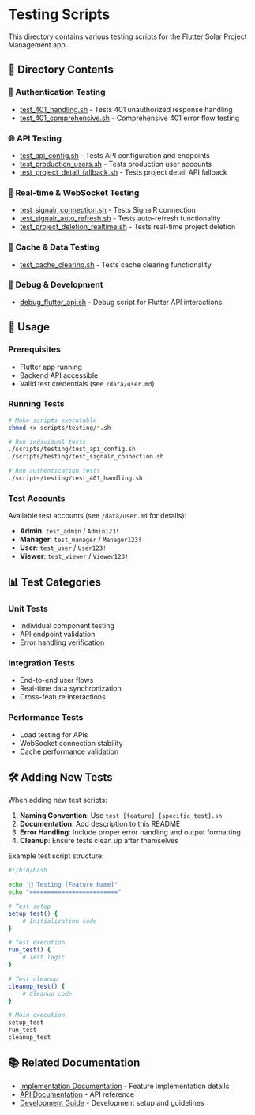# Testing Scripts

This directory contains various testing scripts for the Flutter Solar Project Management app.

## 📁 Directory Contents

### 🔐 Authentication Testing
- [test_401_handling.sh](./test_401_handling.sh) - Tests 401 unauthorized response handling
- [test_401_comprehensive.sh](./test_401_comprehensive.sh) - Comprehensive 401 error flow testing

### 🌐 API Testing
- [test_api_config.sh](./test_api_config.sh) - Tests API configuration and endpoints
- [test_production_users.sh](./test_production_users.sh) - Tests production user accounts
- [test_project_detail_fallback.sh](./test_project_detail_fallback.sh) - Tests project detail API fallback

### 🔄 Real-time & WebSocket Testing
- [test_signalr_connection.sh](./test_signalr_connection.sh) - Tests SignalR connection
- [test_signalr_auto_refresh.sh](./test_signalr_auto_refresh.sh) - Tests auto-refresh functionality
- [test_project_deletion_realtime.sh](./test_project_deletion_realtime.sh) - Tests real-time project deletion

### 💾 Cache & Data Testing
- [test_cache_clearing.sh](./test_cache_clearing.sh) - Tests cache clearing functionality

### 🐛 Debug & Development
- [debug_flutter_api.sh](./debug_flutter_api.sh) - Debug script for Flutter API interactions

## 🚀 Usage

### Prerequisites
- Flutter app running
- Backend API accessible
- Valid test credentials (see `/data/user.md`)

### Running Tests

```bash
# Make scripts executable
chmod +x scripts/testing/*.sh

# Run individual tests
./scripts/testing/test_api_config.sh
./scripts/testing/test_signalr_connection.sh

# Run authentication tests
./scripts/testing/test_401_handling.sh
```

### Test Accounts

Available test accounts (see `/data/user.md` for details):
- **Admin**: `test_admin` / `Admin123!`
- **Manager**: `test_manager` / `Manager123!`
- **User**: `test_user` / `User123!`
- **Viewer**: `test_viewer` / `Viewer123!`

## 📊 Test Categories

### Unit Tests
- Individual component testing
- API endpoint validation
- Error handling verification

### Integration Tests
- End-to-end user flows
- Real-time data synchronization
- Cross-feature interactions

### Performance Tests
- Load testing for APIs
- WebSocket connection stability
- Cache performance validation

## 🛠️ Adding New Tests

When adding new test scripts:

1. **Naming Convention**: Use `test_[feature]_[specific_test].sh`
2. **Documentation**: Add description to this README
3. **Error Handling**: Include proper error handling and output formatting
4. **Cleanup**: Ensure tests clean up after themselves

Example test script structure:

```bash
#!/bin/bash

echo "🧪 Testing [Feature Name]"
echo "========================="

# Test setup
setup_test() {
    # Initialization code
}

# Test execution
run_test() {
    # Test logic
}

# Test cleanup
cleanup_test() {
    # Cleanup code
}

# Main execution
setup_test
run_test
cleanup_test
```

## 📚 Related Documentation

- [Implementation Documentation](../implementation/) - Feature implementation details
- [API Documentation](../api/) - API reference
- [Development Guide](../development/) - Development setup and guidelines
